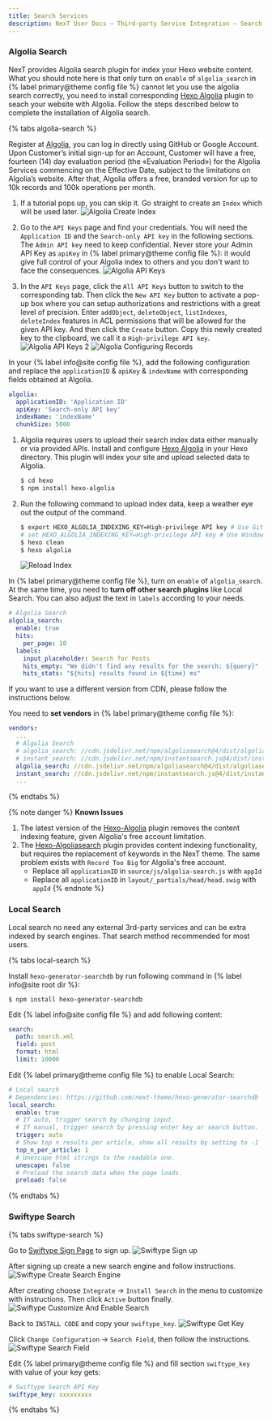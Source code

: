 ```yaml
---
title: Search Services
description: NexT User Docs – Third-party Service Integration – Search Services
---
```


### Algolia Search

NexT provides Algolia search plugin for index your Hexo website content. What you should note here is that only turn on `enable` of `algolia_search` in {% label primary@theme config file %} cannot let you use the algolia search correctly, you need to install corresponding [Hexo Algolia](https://github.com/oncletom/hexo-algolia) plugin to seach your website with Algolia. Follow the steps described below to complete the installation of Algolia search.

{% tabs algolia-search %}
<!-- tab Registration → -->
Register at [Algolia](https://www.algolia.com), you can log in directly using GitHub or Google Account. Upon Customer’s initial sign-up for an Account, Customer will have a free, fourteen (14) day evaluation period (the «Evaluation Period») for the Algolia Services commencing on the Effective Date, subject to the limitations on Algolia’s website. After that, Algolia offers a free, branded version for up to 10k records and 100k operations per month.
<!-- endtab -->

<!-- tab Algolia Config → -->
1. If a tutorial pops up, you can skip it. Go straight to create an `Index` which will be used later.
![Algolia Create Index](https://user-images.githubusercontent.com/16272760/73673892-68a29b00-46ea-11ea-90c5-916b4b11fc7a.png)

2. Go to the `API Keys` page and find your credentials. You will need the `Application ID` and the `Search-only API key` in the following sections. The `Admin API key` need to keep confidential. Never store your Admin API Key as `apiKey` in {% label primary@theme config file %}: it would give full control of your Algolia index to others and you don't want to face the consequences.
![Algolia API Keys](https://user-images.githubusercontent.com/16272760/73673895-693b3180-46ea-11ea-8f50-8bae850b50d0.png)

3. In the `API Keys` page, click the `All API Keys` button to switch to the corresponding tab. Then click the `New API Key` button to activate a pop-up box where you can setup authorizations and restrictions with a great level of precision. Enter `addObject`, `deleteObject`, `listIndexes`, `deleteIndex` features in ACL permissions that will be allowed for the given API key. And then click the `Create` button. Copy this newly created key to the clipboard, we call it a `High-privilege API key`.
![Algolia API Keys 2](https://user-images.githubusercontent.com/16272760/73673902-6b04f500-46ea-11ea-9c80-4e5c5002e07b.png)
![Algolia Configuring Records](https://user-images.githubusercontent.com/16272760/73673905-6b9d8b80-46ea-11ea-9e01-702ec2a8a297.png)
<!-- endtab -->

<!-- tab Hexo Config → -->
In your {% label info@site config file %}, add the following configuration and replace the `applicationID` & `apiKey` & `indexName` with corresponding fields obtained at Algolia.
```yml hexo/_config.yml
algolia:
  applicationID: 'Application ID'
  apiKey: 'Search-only API key'
  indexName: 'indexName'
  chunkSize: 5000
```
<!-- endtab -->

<!-- tab Algolia Module → -->
1. Algolia requires users to upload their search index data either manually or via provided APIs. Install and configure [Hexo Algolia](https://github.com/oncletom/hexo-algolia) in your Hexo directory. This plugin will index your site and upload selected data to Algolia.

   ```bash
   $ cd hexo
   $ npm install hexo-algolia
   ```

2. Run the following command to upload index data, keep a weather eye out the output of the command.

   ```bash
   $ export HEXO_ALGOLIA_INDEXING_KEY=High-privilege API key # Use Git Bash
   # set HEXO_ALGOLIA_INDEXING_KEY=High-privilege API key # Use Windows command line
   $ hexo clean
   $ hexo algolia
   ```

   ![Reload Index](/images/docs/algolia-7.png)
<!-- endtab -->

<!-- tab NexT Config -->
In {% label primary@theme config file %}, turn on `enable` of `algolia_search`. At the same time, you need to **turn off other search plugins** like Local Search. You can also adjust the text in `labels` according to your needs.
```yml next/_config.yml
# Algolia Search
algolia_search:
  enable: true
  hits:
    per_page: 10
  labels:
    input_placeholder: Search for Posts
    hits_empty: "We didn't find any results for the search: ${query}"
    hits_stats: "${hits} results found in ${time} ms"
```

If you want to use a different version from CDN, please follow the instructions below.

   You need to **set vendors** in {% label primary@theme config file %}:
   ```yml next/_config.yml
   vendors:
     ...
     # Algolia Search
     # algolia_search: //cdn.jsdelivr.net/npm/algoliasearch@4/dist/algoliasearch-lite.umd.js
     # instant_search: //cdn.jsdelivr.net/npm/instantsearch.js@4/dist/instantsearch.production.min.js
     algolia_search: //cdn.jsdelivr.net/npm/algoliasearch@4/dist/algoliasearch-lite.umd.js
     instant_search: //cdn.jsdelivr.net/npm/instantsearch.js@4/dist/instantsearch.production.min.js
     ...
   ```
<!-- endtab -->
{% endtabs %}

{% note danger %}
**Known Issues**

1. The latest version of the [Hexo-Algolia](https://github.com/oncletom/hexo-algolia) plugin removes the content indexing feature, given Algolia's free account limitation.
2. The [Hexo-Algoliasearch](https://github.com/LouisBarranqueiro/hexo-algoliasearch) plugin provides content indexing functionality, but requires the replacement of keywords in the NexT theme. The same problem exists with `Record Too Big` for Algolia's free account.
   - Replace all `applicationID` in `source/js/algolia-search.js` with `appId`
   - Replace all `applicationID` in `layout/_partials/head/head.swig` with `appId`
{% endnote %}

### Local Search

Local search no need any external 3rd-party services and can be extra indexed by search engines. That search method recommended for most users.

{% tabs local-search %}
<!-- tab Installation → -->
Install `hexo-generator-searchdb` by run following command in {% label info@site root dir %}:

    $ npm install hexo-generator-searchdb

<!-- endtab -->

<!-- tab Hexo Config → -->
Edit {% label info@site config file %} and add following content:
```yml hexo/_config.yml
search:
  path: search.xml
  field: post
  format: html
  limit: 10000
```
<!-- endtab -->

<!-- tab NexT Config -->
Edit {% label primary@theme config file %} to enable Local Search:
```yml next/_config.yml
# Local search
# Dependencies: https://github.com/next-theme/hexo-generator-searchdb
local_search:
  enable: true
  # If auto, trigger search by changing input.
  # If manual, trigger search by pressing enter key or search button.
  trigger: auto
  # Show top n results per article, show all results by setting to -1
  top_n_per_article: 1
  # Unescape html strings to the readable one.
  unescape: false
  # Preload the search data when the page loads.
  preload: false
```
<!-- endtab -->
{% endtabs %}

### Swiftype Search

{% tabs swiftype-search %}
<!-- tab Sign up → -->
Go to [Swiftype Sign Page](https://swiftype.com/users/sign_up) to sign up.
![Swiftype Sign up](/images/docs/swiftype-1.png)
<!-- endtab -->

<!-- tab Create Search Engine → -->
After signing up create a new search engine and follow instructions.
![Swiftype Create Search Engine](/images/docs/swiftype-2.png)
<!-- endtab -->

<!-- tab Customize and Enable Search → -->
After creating choose `Integrate` → `Install Search` in the menu to customize with instructions. Then click `Active` button finally.
![Swiftype Customize And Enable Search](/images/docs/swiftype-3.png)
<!-- endtab -->

<!-- tab Get Key → -->
Back to `INSTALL CODE` and copy your `swiftype_key`.
![Swiftype Get Key](/images/docs/swiftype-4.png)
<!-- endtab -->

<!-- tab Search Field → -->
Click `Change Configuration` → `Search Field`, then follow the instructions.
![Swiftype Search Field](/images/docs/swiftype-5.png)
<!-- endtab -->

<!-- tab NexT Config -->
Edit {% label primary@theme config file %} and fill section `swiftype_key` with value of your key gets:
```yml next/_config.yml
# Swiftype Search API Key
swiftype_key: xxxxxxxxx
```
<!-- endtab -->
{% endtabs %}
